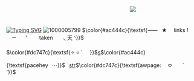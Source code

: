 ⠀⠀⠀⠀ㅤㅤㅤㅤㅤㅤㅤㅤㅤㅤㅤㅤㅤㅤㅤㅤㅤㅤㅤ⠀⠀⠀⠀![](https://komarev.com/ghpvc/?username=pt-awards&base=9000&abbreviated=&label=★&color=ac444c)

⠀⠀⠀⠀ㅤㅤㅤㅤㅤㅤㅤㅤㅤㅤㅤㅤㅤㅤㅤㅤㅤㅤㅤ⠀⠀⠀⠀⠀⠀⠀⠀ㅤㅤㅤㅤㅤㅤ[![Typing SVG](https://readme-typing-svg.demolab.com?font=Lobster+Two&size=30&pause=1000&color=fcd6c4&background=dc747c&center=true&width=435&lines=%22it+followed+me+home+cesar%22)](https://git.io/typing-svg)
![1000005799](https://github.com/user-attachments/assets/86166cfc-34d8-4363-87f9-d397d579619c)
$\color{#ac444c}{\textsf{⸺⠀★ ⠀ links ! ⠀ ⠀  ᯇ⠀ ⠀' ⠀ ⠀ taken ⠀ ⠀◟ 天 ◝}}$

$\color{#dc747c}{\textsf{✧ ࿁ ˙⠀⠀}}$[s](https://spacehey.com/heathcliff)$\color{#ac444c}{\textsf{pacehey⠀⋯}}$⠀[str](https://secretlymarkirl.straw.page)$\color{#dc747c}{\textsf{awpage: ⠀ 𖹭 ⠀ ⠀ˊ  '}}$⠀

